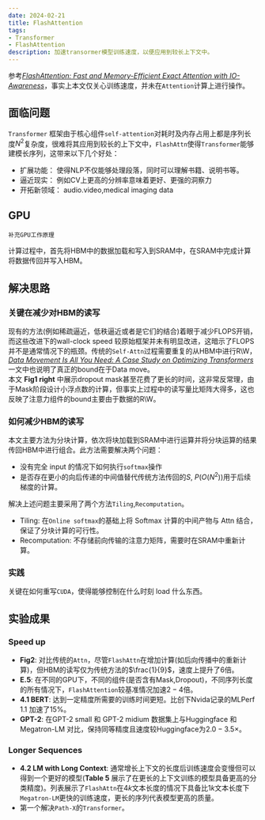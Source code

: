 ```yaml
---
date: 2024-02-21
title: FlashAttention
tags:
- Transformer
- FlashAttention 
description: 加速transormer模型训练速度，以便应用到较长上下文中。
---
```

参考[*FlashAttention: Fast and Memory-Efficient Exact Attention with IO-Awareness*](https://arxiv.org/abs/2205.14135)，事实上本文仅关心训练速度，并未在`Attention`计算上进行操作。
## 面临问题
`Transformer` 框架由于核心组件`self-attention`对耗时及内存占用上都是序列长度$N^2$复杂度，很难将其应用到较长的上下文中，`FlashAttn`使得`Transformer`能够建模长序列，这带来以下几个好处：
- 扩展功能： 使得NLP不仅能够处理段落，同时可以理解书籍、说明书等。
- 逼近现实： 例如CV上更高的分辨率意味着更好、更强的洞察力
- 开拓新领域： audio.video,medical imaging data
## GPU
    补充GPU工作原理
计算过程中，首先将HBM中的数据加载和写入到SRAM中，在SRAM中完成计算将数据传回并写入HBM。
## 解决思路
### 关键在减少对HBM的读写
现有的方法(例如稀疏逼近，低秩逼近或者是它们的结合)着眼于减少FLOPS开销，而这些改进下的wall-clock speed 较原始框架并未有明显改进，这暗示了FLOPS并不是通常情况下的瓶颈。传统的`Self-Attn`过程需要重复的从HBM中进行R\W，[*Data Movement Is All You Need: A Case Study on Optimizing Transformers*](https://arxiv.org/abs/2007.00072)一文中也说明了真正的bound在于Data move。    
本文 **Fig1 right** 中展示dropout mask甚至花费了更长的时间，这非常反常理，由于Mask阶段设计小浮点数的计算，但事实上过程中的读写量比矩阵大得多，这也反映了注意力组件的bound主要由于数据的R\W。    
### 如何减少HBM的读写
本文主要方法为分块计算，依次将块加载到SRAM中进行运算并将分块运算的结果传回HBM中进行组合。此方法需要解决两个问题：
- 没有完全 input 的情况下如何执行`softmax`操作
- 是否存在更小的向后传递的中间值替代传统方法传回的$S$, $P$($O(N^2)$)用于后续梯度的计算。

解决上述问题主要采用了两个方法`Tiling`,`Recomputation`。    
- Tiling: 在`Online softmax`的基础上将 Softmax 计算的中间产物与 Attn 结合，保证了分块计算的可行性。
- Recomputation: 不存储前向传输的注意力矩阵，需要时在SRAM中重新计算。
### 实践
关键在如何重写`CUDA`，使得能够控制在什么时刻 load 什么东西。
## 实验成果
### Speed up
- **Fig2**: 对比传统的`Attn`，尽管`FlashAttn`在增加计算(如后向传播中的重新计算)，但HBM的读写仅为传统方法的$\frac{1}{9}$，速度上提升了6倍。
- **E.5**: 在不同的GPU下，不同的组件(是否含有Mask,Dropout)，不同序列长度的所有情况下，`FlashAttention`较基准情况加速$2-4$倍。
- **4.1 BERT**: 达到一定精度所需要的训练时间更短。比创下Nvida记录的MLPerf 1.1 加速了15%。
- **GPT-2**: 在GPT-2 small 和 GPT-2 midium 数据集上与Huggingface 和 Megatron-LM 对比，保持同等精度且速度较Huggingface为$2.0 - 3.5 \times$。
### Longer Sequences
- **4.2 LM with Long Context**: 通常增长上下文的长度后训练速度会变慢但可以得到一个更好的模型(**Table 5** 展示了在更长的上下文训练的模型具备更高的分类精度)。列表展示了`FlashAttn`在$4k$文本长度的情况下具备比$1k$文本长度下`Megatron-LM`更快的训练速度，更长的序列代表模型更高的质量。
- 第一个解决`Path-X`的`Transformer`。

 

